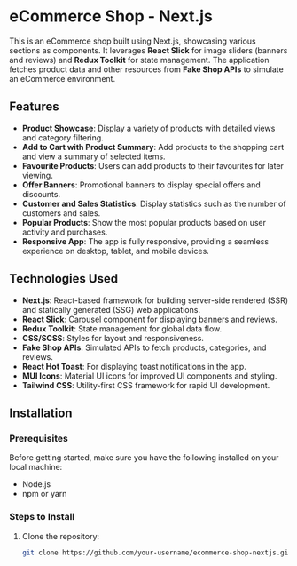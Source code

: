 # eCommerce Shop - Next.js

This is an eCommerce shop built using Next.js, showcasing various sections as components. It leverages **React Slick** for image sliders (banners and reviews) and **Redux Toolkit** for state management. The application fetches product data and other resources from **Fake Shop APIs** to simulate an eCommerce environment.

## Features

- **Product Showcase**: Display a variety of products with detailed views and category filtering.
- **Add to Cart with Product Summary**: Add products to the shopping cart and view a summary of selected items.
- **Favourite Products**: Users can add products to their favourites for later viewing.
- **Offer Banners**: Promotional banners to display special offers and discounts.
- **Customer and Sales Statistics**: Display statistics such as the number of customers and sales.
- **Popular Products**: Show the most popular products based on user activity and purchases.
- **Responsive App**: The app is fully responsive, providing a seamless experience on desktop, tablet, and mobile devices.

## Technologies Used

- **Next.js**: React-based framework for building server-side rendered (SSR) and statically generated (SSG) web applications.
- **React Slick**: Carousel component for displaying banners and reviews.
- **Redux Toolkit**: State management for global data flow.
- **CSS/SCSS**: Styles for layout and responsiveness.
- **Fake Shop APIs**: Simulated APIs to fetch products, categories, and reviews.
- **React Hot Toast**: For displaying toast notifications in the app.
- **MUI Icons**: Material UI icons for improved UI components and styling.
- **Tailwind CSS**: Utility-first CSS framework for rapid UI development.

## Installation

### Prerequisites

Before getting started, make sure you have the following installed on your local machine:

- Node.js
- npm or yarn

### Steps to Install

1. Clone the repository:

   ```bash
   git clone https://github.com/your-username/ecommerce-shop-nextjs.git
   ```
